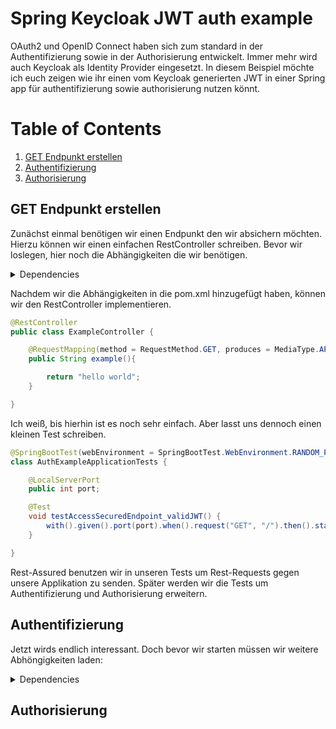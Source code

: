 # Spring Keycloak JWT auth example

OAuth2 und OpenID Connect haben sich zum standard in der Authentifizierung sowie in der Authorisierung entwickelt. Immer mehr wird auch Keycloak als Identity Provider eingesetzt. In diesem Beispiel möchte ich euch zeigen wie ihr einen vom Keycloak generierten JWT in einer Spring app für authentifizierung sowie authorisierung nutzen könnt.

# Table of Contents
1. [GET Endpunkt erstellen](#getendpoint)
2. [Authentifizierung](#Authentifizierung)
3. [Authorisierung](#Authorisierung)

## GET Endpunkt erstellen <a name="getendpoint"></a>

Zunächst einmal benötigen wir einen Endpunkt den wir absichern möchten. Hierzu können wir einen einfachen RestController schreiben. Bevor wir loslegen, hier noch die Abhängigkeiten die wir benötigen.

<details>
  <summary>Dependencies</summary>
  
```xml
<dependency>
    <groupId>org.springframework.boot</groupId>
    <artifactId>spring-boot-starter-web</artifactId>
</dependency>

<dependency>
    <groupId>org.springframework.boot</groupId>
    <artifactId>spring-boot-starter-test</artifactId>
    <scope>test</scope>
</dependency>

<dependency>
    <groupId>io.rest-assured</groupId>
    <artifactId>rest-assured</artifactId>
    <version>3.0.0</version>
    <scope>test</scope>
</dependency>

<dependency>
    <groupId>io.rest-assured</groupId>
    <artifactId>json-schema-validator</artifactId>
    <version>4.3.1</version>
</dependency>
```
    
</details>

<space></space>

Nachdem wir die Abhängigkeiten in die pom.xml hinzugefügt haben, können wir den RestController implementieren.

```java
@RestController
public class ExampleController {

    @RequestMapping(method = RequestMethod.GET, produces = MediaType.APPLICATION_JSON_VALUE)
    public String example(){

        return "hello world";
    }

}
```

Ich weiß, bis hierhin ist es noch sehr einfach. Aber lasst uns dennoch einen kleinen Test schreiben.

```java
@SpringBootTest(webEnvironment = SpringBootTest.WebEnvironment.RANDOM_PORT)
class AuthExampleApplicationTests {

    @LocalServerPort
    public int port;

    @Test
    void testAccessSecuredEndpoint_validJWT() {
        with().given().port(port).when().request("GET", "/").then().statusCode(HttpStatus.OK.value());
    }

}
```

Rest-Assured benutzen wir in unseren Tests um Rest-Requests gegen unsere Applikation zu senden. Später werden wir die Tests um Authentifizierung und Authorisierung erweitern.


## Authentifizierung

Jetzt wirds endlich interessant. Doch bevor wir starten müssen wir weitere Abhöngigkeiten laden:

<details>
    <summary>Dependencies</summary>

```xml
<dependency>
    <groupId>org.springframework.boot</groupId>
    <artifactId>spring-boot-starter-security</artifactId>
</dependency>
```

</details>

<space></space>

## Authorisierung